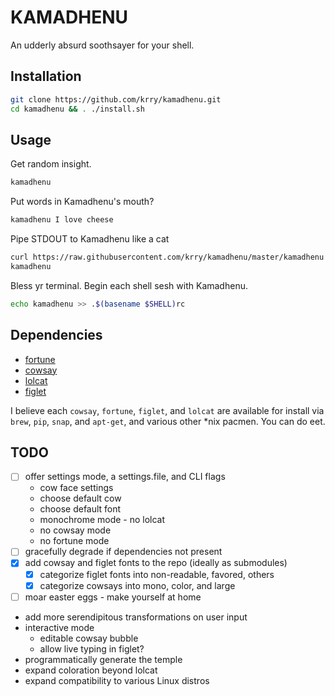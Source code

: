 
# KAMADHENU

An udderly absurd soothsayer for your shell.

## Installation

``` sh
git clone https://github.com/krry/kamadhenu.git
cd kamadhenu && . ./install.sh
```

## Usage

Get random insight.
``` sh
kamadhenu
```

Put words in Kamadhenu's mouth?
``` sh
kamadhenu I love cheese
```

Pipe STDOUT to Kamadhenu like a cat
``` sh
curl https://raw.githubusercontent.com/krry/kamadhenu/master/kamadhenu |
kamadhenu
```

Bless yr terminal. Begin each shell sesh with Kamadhenu.
``` sh
echo kamadhenu >> .$(basename $SHELL)rc
```

## Dependencies
- [fortune](https://github.com/bmc/fortunes/)
- [cowsay](https://linux.die.net/man/1/cowsay)
- [lolcat](https://github.com/busyloop/lolcat)
- [figlet](http://www.figlet.org/)

I believe each `cowsay`, `fortune`, `figlet`, and `lolcat` are available for install via `brew`, `pip`, `snap`, and `apt-get`, and various other *nix pacmen. You can do eet.


## TODO
- [ ] offer settings mode, a settings.file, and CLI flags
  - cow face settings
  - choose default cow
  - choose default font
  - monochrome mode - no lolcat
  - no cowsay mode
  - no fortune mode
- [ ] gracefully degrade if dependencies not present
- [x] add cowsay and figlet fonts to the repo (ideally as submodules)
  - [x] categorize figlet fonts into non-readable, favored, others
  - [x] categorize cowsays into mono, color, and large
- [ ] moar easter eggs - make yourself at home
- add more serendipitous transformations on user input
- interactive mode
  - editable cowsay bubble
  - allow live typing in figlet?
- programmatically generate the temple
- expand coloration beyond lolcat
- expand compatibility to various Linux distros
